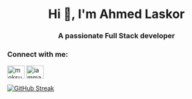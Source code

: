 
<h1 align="center">Hi 👋, I'm Ahmed Laskor</h1>
<h3 align="center">A passionate Full Stack developer</h3>
<h3 align="left">Connect with me:</h3>
<p align="left">
<a href="https://fb.com/moksud.laskor" target="blank"><img align="center" src="https://raw.githubusercontent.com/rahuldkjain/github-profile-readme-generator/master/src/images/icons/Social/facebook.svg" alt="moksud.laskor" height="30" width="40" /></a>
<a href="https://instagram.com/iammaakk" target="blank"><img align="center" src="https://raw.githubusercontent.com/rahuldkjain/github-profile-readme-generator/master/src/images/icons/Social/instagram.svg" alt="iammaakk" height="30" width="40" /></a>
</p>


[![GitHub Streak](https://github-readme-streak-stats.herokuapp.com?user=laksor&theme=dark&hide_border=true&date_format=M%20j%5B%2C%20Y%5D&ring=DD2727)](https://git.io/streak-stats)







